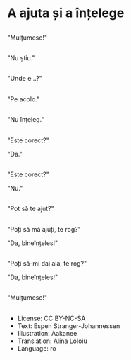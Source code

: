 # A ajuta și a înțelege

##
"Mulțumesc!"

##
"Nu știu."

##
"Unde e...?"

##
"Pe acolo."

##
"Nu înțeleg."

##
"Este corect?"

"Da."

##
"Este corect?"

"Nu."

##
"Pot să te ajut?"

##
"Poți să mă ajuți, te rog?"

"Da, bineînțeles!"

##
"Poți să-mi dai aia, te rog?"

"Da, bineînțeles!"

##
"Mulțumesc!"

##
* License: CC BY-NC-SA
* Text: Espen Stranger-Johannessen
* Illustration: Aakanee
* Translation: Alina Loloiu
* Language: ro

